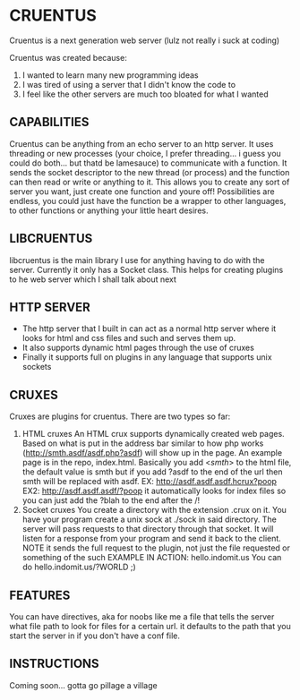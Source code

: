 # CRUENTUS
Cruentus is a next generation web server (lulz not really i suck at coding)

Cruentus was created because:

1. I wanted to learn many new programming ideas
2. I was tired of using a server that I didn't know the code to
3. I feel like the other servers are much too bloated for what I wanted

## CAPABILITIES
Cruentus can be anything from an echo server to an http server.
It uses threading or new processes (your choice, I prefer threading... i guess you could do both... but thatd be lamesauce) to communicate with a function. It sends the socket descriptor to the new thread (or process) and the function can then read or write or anything to it. This allows you to create any sort of server you want, just create one function and youre off! Possibilities are endless, you could just have the function be a wrapper to other languages, to other functions or anything your little heart desires.

## LIBCRUENTUS
libcruentus is the main library I use for anything having to do with the server. Currently it only has a Socket class. This helps for creating plugins to he web server which I shall talk about next

## HTTP SERVER
* The http server that I built in can act as a normal http server where it looks for html and css files and such and serves them up.
* It also supports dynamic html pages through the use of cruxes
* Finally it supports full on plugins in any language that supports unix sockets

## CRUXES
Cruxes are plugins for cruentus. There are two types so far:

1. HTML cruxes
An HTML crux supports dynamically created web pages. Based on what is put in the address bar similar to how php works (http://smth.asdf/asdf.php?asdf) will show up in the page. An example page is in the repo, index.html. Basically you add <*smth*> to the html file, the default value is smth but if you add ?asdf to the end of the url then smth will be replaced with asdf.
EX: http://asdf.asdf.asdf.hcrux?poop
EX2: http://asdf.asdf.asdf/?poop it automatically looks for index files so you can just add the ?blah to the end after the /!
2. Socket cruxes
You create a directory with the extension .crux on it. You have your program create a unix sock at ./sock in said directory. The server will pass requests to that directory through that socket. It will listen for a response from your program and send it back to the client. NOTE it sends the full request to the plugin, not just the file requested or something of the such
EXAMPLE IN ACTION: hello.indomit.us 
You can do hello.indomit.us/?WORLD ;)

## FEATURES
You can have directives, aka for noobs like me a file that tells the server what file path to look for files for a certain url. it defaults to the path that you start the server in if you don't have a conf file.

## INSTRUCTIONS
Coming soon... gotta go pillage a village

